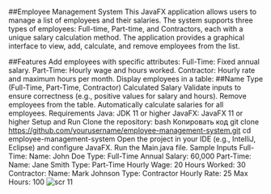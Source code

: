 ##Employee Management System
This JavaFX application allows users to manage a list of employees and their salaries. The system supports three types of employees: Full-time, Part-time, and Contractors, each with a unique salary calculation method. The application provides a graphical interface to view, add, calculate, and remove employees from the list.

##Features
Add employees with specific attributes:
Full-Time: Fixed annual salary.
Part-Time: Hourly wage and hours worked.
Contractor: Hourly rate and maximum hours per month.
Display employees in a table:
##Name
Type (Full-Time, Part-Time, Contractor)
Calculated Salary
Validate inputs to ensure correctness (e.g., positive values for salary and hours).
Remove employees from the table.
Automatically calculate salaries for all employees.
Requirements
Java: JDK 11 or higher
JavaFX: JavaFX 11 or higher
Setup and Run
Clone the repository:
bash
Копировать код
git clone https://github.com/yourusername/employee-management-system.git
cd employee-management-system
Open the project in your IDE (e.g., IntelliJ, Eclipse) and configure JavaFX.
Run the Main.java file.
Sample Inputs
Full-Time:
Name: John Doe
Type: Full-Time
Annual Salary: 60,000
Part-Time:
Name: Jane Smith
Type: Part-Time
Hourly Wage: 20
Hours Worked: 30
Contractor:
Name: Mark Johnson
Type: Contractor
Hourly Rate: 25
Max Hours: 100
![scr 11](https://github.com/user-attachments/assets/8d9e3e89-e9af-435c-b8ec-acbe973d3e69)
